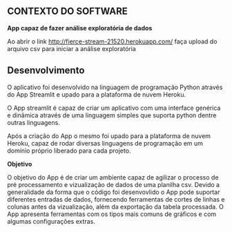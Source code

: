## CONTEXTO DO SOFTWARE

**App capaz de fazer análise exploratória de dados**

Ao abrir o link
http://fierce-stream-21520.herokuapp.com/
faça upload do arquivo csv para iniciar a análise exploratória

## Desenvolvimento

O aplicativo foi desenvolvido na linguagem de programação Python através do App Streamlit e upado para a plataforma de nuvem Heroku.

O App streamlit é capaz de criar um aplicativo com uma interface genérica e dinâmica através de uma linguagem simples que suporta python dentre outras linguagens.

Após a criação do App o mesmo foi upado para a plataforma de nuvem Heroku, capaz de rodar diversas linguagens de programação em um domínio próprio liberado para cada projeto.


**Objetivo**

O objetivo do App é de criar um ambiente capaz de agilizar o processo de pré processamento e vizualização de dados de uma planilha csv.
Devido a generalidade da forma que o código foi desenvovlido o App pode suportar diferentes entradas de dados, fornecendo ferramentas de cortes de linhas e colunas antes da vizualização, além da exportação da tabela processada.
O App apresenta ferramentas com os tipos mais comuns de gráficos e com algumas configurações extras.

